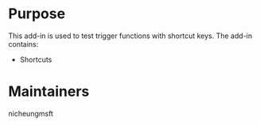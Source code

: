 # Purpose
This add-in is used to test trigger functions with shortcut keys. The add-in contains:
- Shortcuts

# Maintainers
nicheungmsft